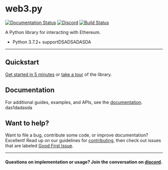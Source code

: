 # web3.py

[![Documentation Status](https://readthedocs.org/projects/web3py/badge/?version=latest)](https://web3py.readthedocs.io/en/latest/?badge=latest)
[![Discord](https://img.shields.io/discord/809793915578089484?color=blue&label=chat&logo=discord&logoColor=white)](https://discord.gg/GHryRvPB84)
[![Build Status](https://circleci.com/gh/ethereum/web3.py.svg?style=shield)](https://circleci.com/gh/ethereum/web3.py)

A Python library for interacting with Ethereum.


-   Python 3.7.2+ supportDSADSADASDA

---

## Quickstart

[Get started in 5 minutes](https://web3py.readthedocs.io/en/latest/quickstart.html) or
[take a tour](https://web3py.readthedocs.io/en/latest/overview.html) of the library.
## Documentation

For additional guides, examples, and APIs, see the [documentation](https://web3py.readthedocs.io/en/latest/).
das1dadasda
## Want to help?

Want to file a bug, contribute some code, or improve documentation? Excellent! Read up on our
guidelines for [contributing](https://web3py.readthedocs.io/en/latest/contributing.html),
then check out issues that are labeled
[Good First Issue](https://github.com/ethereum/web3.py/issues?q=is%3Aissue+is%3Aopen+label%3A%22Good+First+Issue%22).

---

#### Questions on implementation or usage? Join the conversation on [discord](https://discord.gg/GHryRvPB84).
